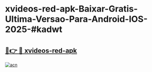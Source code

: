 # xvideos-red-apk-Baixar-Gratis-Ultima-Versao-Para-Android-IOS-2025-#kadwt

# <h2><a href="https://ainizakaria.my?title=xvideos-red-apk&ref=22M">🔗👉 🔴 xvideos-red-apk</a></h2>

[![acn](https://github.com/user-attachments/assets/0f9c940e-d8b0-45ae-aac7-cd30a18b3e1c)](https://ainizakaria.my?title=xvideos-red-apk&ref=22M)

